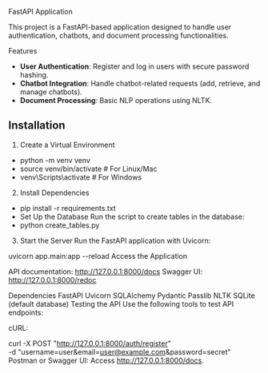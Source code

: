 FastAPI Application

This project is a FastAPI-based application designed to handle user authentication, chatbots, and document processing functionalities.

Features
- **User Authentication**: Register and log in users with secure password hashing.
- **Chatbot Integration**: Handle chatbot-related requests (add, retrieve, and manage chatbots).
- **Document Processing**: Basic NLP operations using NLTK.

## Installation

1. Create a Virtual Environment


- python -m venv venv
- source venv/bin/activate  # For Linux/Mac
- venv\Scripts\activate     # For Windows
  
2. Install Dependencies

- pip install -r requirements.txt
- Set Up the Database Run the script to create tables in the database:
- python create_tables.py

  
3. Start the Server Run the FastAPI application with Uvicorn:


uvicorn app.main:app --reload
Access the Application

API documentation: http://127.0.0.1:8000/docs
Swagger UI: http://127.0.0.1:8000/redoc

Dependencies
FastAPI
Uvicorn
SQLAlchemy
Pydantic
Passlib
NLTK
SQLite (default database)
Testing the API
Use the following tools to test API endpoints:

cURL:

curl -X POST "http://127.0.0.1:8000/auth/register" \
     -d "username=user&email=user@example.com&password=secret"
Postman or Swagger UI: Access http://127.0.0.1:8000/docs.
